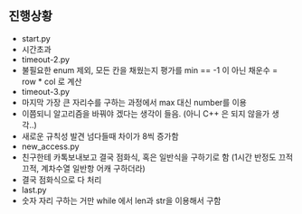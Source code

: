 ## 진행상황

-   start.py
-   시간초과
-   timeout-2.py
-   불필요한 enum 제외, 모든 칸을 채웠는지 평가를 min == -1 이 아닌 채운수 = row \* col 로 계산
-   timeout-3.py
-   마지막 가장 큰 자리수를 구하는 과정에서 max 대신 number를 이용
-   이쯤되니 알고리즘을 바꿔야 겠다는 생각이 들음. (아니 C++ 은 되지 않을가 생각..)
-   새로운 규칙성 발견 넘다들때 차이가 8씩 증가함
-   new_access.py
-   친구한테 카톡보내보고 결국 점화식, 혹은 일반식을 구하기로 함 (1시간 반정도 끄적끄적, 계차수열 일반항 어캐 구하더라)
-   결국 점화식으로 다 처리
-   last.py
-   숫자 자리 구하는 거만 while 에서 len과 str을 이용해서 구함
